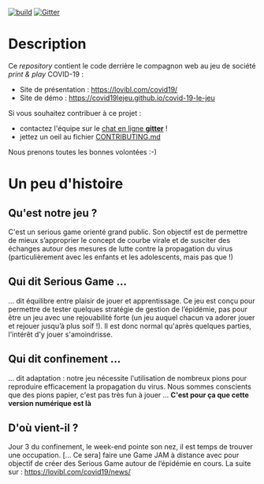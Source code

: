 [![build](https://github.com/covid19lejeu/covid-19-le-jeu/workflows/build/badge.svg)](https://github.com/covid19lejeu/covid-19-le-jeu/actions)
[![Gitter](https://badges.gitter.im/covid-19-le-jeu/community.svg)](https://gitter.im/covid-19-le-jeu/community?utm_source=badge&utm_medium=badge&utm_campaign=pr-badge)


# Description

Ce _repository_ contient le code derrière le compagnon web au jeu de société _print & play_ COVID-19 :

- Site de présentation : https://lovibl.com/covid19/
- Site de démo : https://covid19lejeu.github.io/covid-19-le-jeu

Si vous souhaitez contribuer à ce projet : 
- contactez l'équipe sur le [chat en ligne **gitter**](https://gitter.im/covid-19-le-jeu/community) !
- jettez un oeil au fichier [CONTRIBUTING.md](CONTRIBUTING.md)

Nous prenons toutes les bonnes volontées :-)

# Un peu d'histoire
## Qu'est notre jeu ?
C'est un serious game orienté grand public. Son objectif est de permettre de mieux s’approprier le concept de courbe virale et de susciter des échanges autour des mesures de lutte contre la propagation du virus (particulièrement avec les enfants et les adolescents, mais pas que !)
## Qui dit Serious Game ...
... dit équilibre entre plaisir de jouer et apprentissage. Ce jeu est conçu pour permettre de tester quelques stratégie de gestion de l’épidémie, pas pour être un jeu avec une rejouabilité forte (un jeu auquel chacun va adorer jouer et rejouer jusqu’à plus soif !). Il est donc normal qu'après quelques parties, l'intérêt d'y jouer s'amoindrisse.
## Qui dit confinement ...
... dit adaptation : notre jeu nécessite l'utilisation de nombreux pions pour reproduire efficacement la propagation du virus. Nous sommes conscients que des pions papier, c'est pas très fun à jouer ... **C'est pour ça que cette version numérique est là**
## D'où vient-il ?
Jour 3 du confinement, le week-end pointe son nez, il est temps de trouver une occupation. [... Ce sera] faire une Game JAM à distance avec pour objectif de créer des Serious Game autour de l’épidémie en cours. La suite sur : https://lovibl.com/covid19/news/